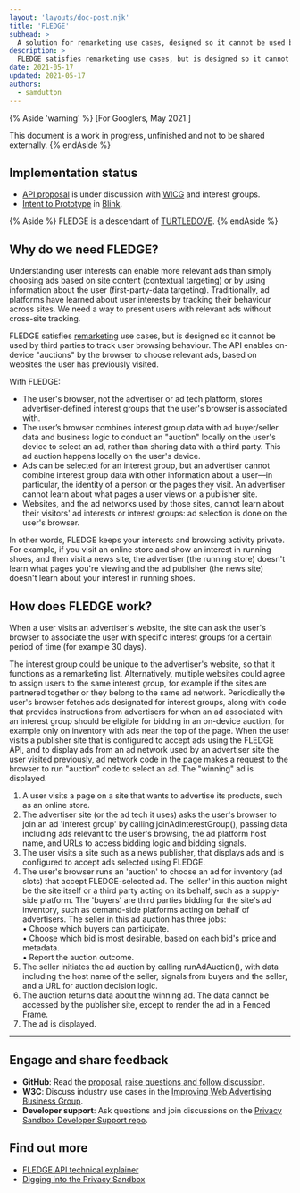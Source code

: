 ```yaml
---
layout: 'layouts/doc-post.njk'
title: 'FLEDGE'
subhead: >
  A solution for remarketing use cases, designed so it cannot be used by third parties to track user browsing behaviour.
description: >
  FLEDGE satisfies remarketing use cases, but is designed so it cannot be used by third parties to track user browsing behaviour. The API enables on-device "auctions" by the browser to choose relevant ads, based on websites the user has previously visited. 
date: 2021-05-17
updated: 2021-05-17
authors:
  - samdutton
---
```


{% Aside 'warning' %}
[For Googlers, May 2021.]

This document is a work in progress, unfinished and not to be shared externally.
{% endAside %}


## Implementation status

* [API proposal](https://github.com/WICG/turtledove/blob/master/FLEDGE.md) is under discussion with 
[WICG](https://www.w3.org/community/wicg/) and interest groups.
* [Intent to Prototype](https://groups.google.com/a/chromium.org/g/blink-dev/c/w9hm8eQCmNI) in 
[Blink](https://www.chromium.org/blink).


{% Aside %}
FLEDGE is a descendant of [TURTLEDOVE](https://github.com/WICG/turtledove).
{% endAside %}


## Why do we need FLEDGE?

Understanding user interests can enable more relevant ads than simply choosing ads based on site 
content (contextual targeting) or by using information about the user (first-party-data targeting).
Traditionally, ad platforms have learned about user interests by tracking their behaviour across 
sites. We need a way to present users with relevant ads without cross-site tracking.

FLEDGE satisfies [remarketing](/privacy-sandbox/glossary/#remarketing) use cases, but is designed so 
it cannot be used by third parties to track user browsing behaviour. The API enables on-device 
"auctions" by the browser to choose relevant ads, based on websites the user has previously visited.

With FLEDGE:

* The user's browser, not the advertiser or ad tech platform, stores advertiser-defined interest 
groups that the user's browser is associated with.
* The user’s browser combines interest group data with ad buyer/seller data and business logic to 
conduct an "auction" locally on the user's device to select an ad, rather than sharing data with a 
third party. This ad auction happens locally on the user's device.
* Ads can be selected for an interest group, but an advertiser cannot combine interest group data 
with other information about a user—in particular, the identity of a person or the pages they visit. 
An advertiser cannot learn about what pages a user views on a publisher site.
* Websites, and the ad networks used by those sites, cannot learn about their visitors' ad interests 
or interest groups: ad selection is done on the user's browser.



In other words, FLEDGE keeps your interests and browsing activity private. For example, if you visit 
an online store and show an interest in running shoes, and then visit a news site, the advertiser 
(the running store) doesn't learn what pages you're viewing and the ad publisher (the news site) 
doesn't learn about your interest in running shoes. 


## How does FLEDGE work?

When a user visits an advertiser's website, the site can ask the user's browser to associate the 
user with specific interest groups for a certain period of time (for example 30 days).

The interest group could be unique to the advertiser's website, so that it functions as a
remarketing list. Alternatively, multiple websites could agree to assign users to the same interest
group, for example if the sites are partnered together or they belong to the same ad network.
Periodically the user's browser fetches ads designated for interest groups, along with code that
provides instructions from advertisers for when an ad associated with an interest group should be
eligible for bidding in an on-device auction, for example only on inventory with ads near the top of
the page. When the user visits a publisher site that is configured to accept ads using the FLEDGE
API, and to display ads from an ad network used by an advertiser site the user visited previously,
ad network code in the page makes a request to the browser to run "auction" code to select an ad.
The "winning" ad is displayed.


1. A user visits a page on a site that wants to advertise its products, such as an online store.
1. The advertiser site (or the ad tech it uses) asks the user's browser to join an ad 'interest 
group' by calling joinAdInterestGroup(), passing data including ads relevant to the user's browsing, 
the ad platform host name, and URLs to access bidding logic and bidding signals.
1. The user visits a site such as a news publisher, that displays ads and is configured to accept 
ads selected using FLEDGE.
1. The user's browser runs an 'auction' to choose an ad for inventory (ad slots) that accept 
FLEDGE-selected ad. The 'seller' in this auction might be the site itself or a third party acting on 
its behalf, such as a supply-side platform. The 'buyers' are third parties bidding for the site's ad 
inventory, such as demand-side platforms acting on behalf of advertisers. The seller in this ad 
auction has three jobs:<br>
• Choose which buyers can participate.<br>
• Choose which bid is most desirable, based on each bid's price and metadata.<br>
• Report the auction outcome.<br>
1. The seller initiates the ad auction by calling runAdAuction(), with data including the host name 
of the seller, signals from buyers and the seller, and a URL for auction decision logic.
1. The auction returns data about the winning ad. The data cannot be accessed by the publisher site, 
except to render the ad in a Fenced Frame.
1. The ad is displayed.

---

## Engage and share feedback

* **GitHub**: Read the [proposal](https://github.com/WICG/turtledove/blob/master/FLEDGE.md), [raise 
questions and follow discussion](https://github.com/WICG/turtledove/issues).
* **W3C**: Discuss industry use cases in the [Improving Web Advertising Business&nbsp;Group](https://www.w3.org/community/web-adv/participants).
* **Developer support**: Ask questions and join discussions on the 
[Privacy Sandbox Developer Support repo](https://github.com/GoogleChromeLabs/privacy-sandbox-dev-support).


## Find out more

* [FLEDGE API technical explainer](https://github.com/WICG/turtledove/blob/master/FLEDGE.md)
* [Digging into the Privacy Sandbox](https://web.dev/digging-into-the-privacy-sandbox)


